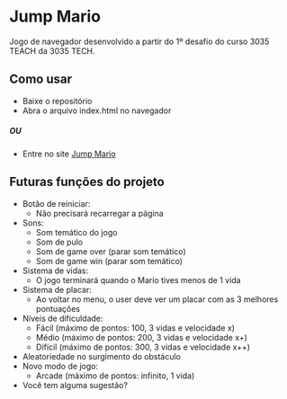 # Jump Mario
Jogo de navegador desenvolvido a partir do 1º desafio do curso 3035 TEACH da 3035 TECH.

## Como usar
- Baixe o repositório
- Abra o arquivo index.html no navegador
##### OU
- Entre no site [Jump Mario](https://arthurbertoti.github.io/profile/portfolio/jump-mario/index.html)

## Futuras funções do projeto
* Botão de reiniciar:
  * Não precisará recarregar a página
* Sons:
  * Som temático do jogo
  * Som de pulo
  * Som de game over (parar som temático)
  * Som de game win (parar som temático)
* Sistema de vidas:
  * O jogo terminará quando o Mario tives menos de 1 vida
* Sistema de placar:
  * Ao voltar no menu, o user deve ver um placar com as 3 melhores pontuações
* Níveis de dificuldade:
  * Fácil (máximo de pontos: 100, 3 vidas e velocidade x)
  * Médio (máximo de pontos: 200, 3 vidas  e velocidade x+)
  * Difícil (máximo de pontos: 300, 3 vidas e velocidade x++) 
* Aleatoriedade no surgimento do obstáculo
* Novo modo de jogo:
  * Arcade (máximo de pontos: infinito, 1 vida)
* Você tem alguma sugestão?
